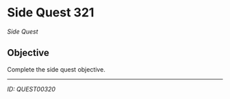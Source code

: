 # Side Quest 321

*Side Quest*

## Objective
Complete the side quest objective.

---
*ID: QUEST00320*